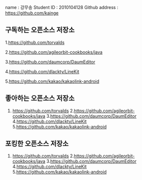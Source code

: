name : 강무송
Student ID : 2010104128
Github address : https://github.com/kainge

## 구독하는 오픈소스 저장소

1.https://github.com/torvalds

2.https://github.com/agileorbit-cookbooks/java

3.https://github.com/daumcorp/DaumEditor

4.https://github.com/dlackty/LineKit

5.https://github.com/kakao/kakaolink-android

## 좋아하는 오픈소스 저장소

1. https://github.com/torvalds
2.https://github.com/agileorbit-cookbooks/java
3.https://github.com/daumcorp/DaumEditor
4.https://github.com/dlackty/LineKit
5.https://github.com/kakao/kakaolink-android

## 포킹한 오픈소스 저장소

1. https://github.com/torvalds
2.https://github.com/agileorbit-cookbooks/java
3.https://github.com/daumcorp/DaumEditor
4.https://github.com/dlackty/LineKit
5.https://github.com/kakao/kakaolink-android
